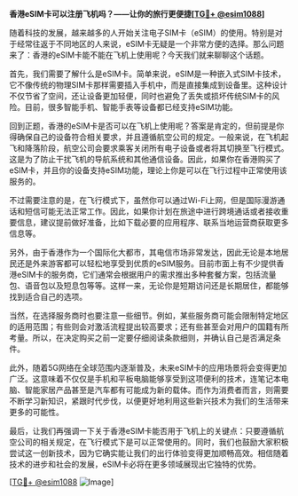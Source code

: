 **香港eSIM卡可以注册飞机吗？——让你的旅行更便捷[[TG💪+ @esim1088](https://t.me/s/esim1088)]**

随着科技的发展，越来越多的人开始关注电子SIM卡（eSIM）的使用。特别是对于经常往返于不同地区的人来说，eSIM卡无疑是一个非常方便的选择。那么问题来了：香港的eSIM卡能不能在飞机上使用呢？今天我们就来聊聊这个话题。

首先，我们需要了解什么是eSIM卡。简单来说，eSIM是一种嵌入式SIM卡技术，它不像传统的物理SIM卡那样需要插入手机中，而是直接集成到设备里。这种设计不仅节省了空间，还让设备更加轻便，同时也避免了丢失或损坏传统SIM卡的风险。目前，很多智能手机、智能手表等设备都已经支持eSIM功能。

回到正题，香港的eSIM卡是否可以在飞机上使用呢？答案是肯定的，但前提是你得确保自己的设备符合相关要求，并且遵循航空公司的规定。一般来说，在飞机起飞和降落阶段，航空公司会要求乘客关闭所有电子设备或者将其切换至飞行模式。这是为了防止干扰飞机的导航系统和其他通信设备。因此，如果你在香港购买了eSIM卡，并且你的设备支持eSIM功能，理论上你是可以在飞行过程中正常使用该服务的。

不过需要注意的是，在飞行模式下，虽然你可以通过Wi-Fi上网，但是国际漫游通话和短信可能无法正常工作。因此，如果你计划在旅途中进行跨境通话或者接收重要信息，建议提前做好准备，比如下载必要的应用程序、联系当地运营商获取更多信息等。

另外，由于香港作为一个国际化大都市，其电信市场非常发达，因此无论是本地居民还是外来游客都可以轻松地享受到优质的eSIM服务。目前市面上有不少提供香港eSIM卡的服务商，它们通常会根据用户的需求推出多种套餐方案，包括流量包、语音包以及短息包等等。这样一来，无论你是短期访问还是长期居住，都能够找到适合自己的选项。

当然，在选择服务商时也要注意一些细节。例如，某些服务商可能会限制特定地区的适用范围；有些则会对激活流程提出较高要求；还有些甚至会对用户的国籍有所考量。所以，在决定购买之前一定要仔细阅读条款细则，并确认自己是否满足条件。

此外，随着5G网络在全球范围内逐渐普及，未来eSIM卡的应用场景将会变得更加广泛。这意味着不仅仅是手机和平板电脑能够享受到这项便利的技术，连笔记本电脑、智能家居产品甚至是汽车都有可能成为新的载体。而作为消费者而言，则需要不断学习新知识，紧跟时代步伐，以便更好地利用这些新兴技术为我们的生活带来更多的可能性。

最后，让我们再强调一下关于香港eSIM卡能否用于飞机上的关键点：只要遵循航空公司的相关规定，在飞行模式下是可以正常使用的。同时，我们也鼓励大家积极尝试这一创新技术，因为它确实能让我们的出行体验变得更加顺畅高效。相信随着技术的进步和社会的发展，eSIM卡必将在更多领域展现出它独特的优势。

[[TG💪+ @esim1088](https://t.me/s/esim1088) ![Image](https://i.postimg.cc/4NQfJmqS/Snipaste-2025-05-13-00-14-12.png)]